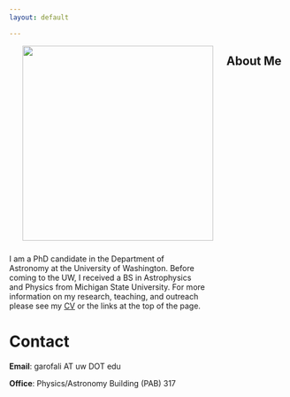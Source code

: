 ```yaml
---
layout: default

---
```




<p style="
	float: left;
	margin: 0 24px  24px;
">
<img src="../images/melando.png" height="352px" width="345px">
</p>

## About Me
<p style='text-align: left; padding-right: 150px'>
I am a PhD candidate in the Department of Astronomy at the University of Washington. Before coming to the UW, I received a BS in Astrophysics and Physics from Michigan State University. For more information on my research, teaching, and outreach please see my <a href="docs/grad_CV.pdf">CV</a> or the links at the top of the page.</p>

# Contact

**Email**: garofali AT uw DOT edu

**Office**: Physics/Astronomy Building (PAB) 317
